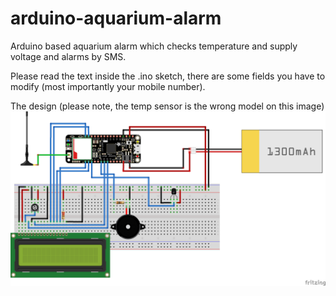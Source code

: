 # arduino-aquarium-alarm
Arduino based aquarium alarm which checks temperature and supply voltage and alarms by SMS.

Please read the text inside the .ino sketch, there are some fields you have to modify (most importantly your mobile number).

The design (please note, the temp sensor is the wrong model on this image)![alt text](https://github.com/patoberli/arduino-aquarium-alarm/blob/master/fritzing_sketch_bb.png "Fritzing Design")

